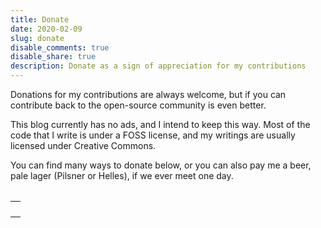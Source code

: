 ```yaml
---
title: Donate
date: 2020-02-09
slug: donate
disable_comments: true
disable_share: true
description: Donate as a sign of appreciation for my contributions
---
```


Donations for my contributions are always welcome, but if you can contribute back to the open-source community is even better.
<!--more-->
This blog currently has no ads, and I intend to keep this way. Most of the code that I write is under a FOSS license, and my writings are usually licensed under Creative Commons.

You can find many ways to donate below, or you can also pay me a beer, pale lager (Pilsner or Helles), if we ever meet one day.

<div class="donations">
  <table class="buttons">
    <tr id="addr-buttons"></tr>
  </table>

  <table class="addr">
    <tr>
      <td id="coin-info"></td>
    </tr>
    <tr>
      <td id="coin-addr"></td>
    </tr>
    <tr>
      <td>
        <img id="coin-qr" src="">
      </td>
    </tr>
    <tr>
      <td id="coin-alert"></td>
    </tr>
  </table>
</div>

<script type="text/javascript">
  if (!String.prototype.format) {
    String.prototype.format = function() {
      var args = arguments;
      return this.replace(/{(\d+)}/g, function(match, number) { 
        return typeof args[number] != 'undefined'
          ? args[number]
          : match
        ;
      });
    };
  }

  var addrs = {
    // Coinomi
    'BTC': {
      'addr': '37Md5HiS5Qad84ryY4f5GpuUCod5hNxgqd',
      'name': 'Bitcoin',
      'multi': false,
    },
    // MyEtherWallet
    'ETH': {
      'addr': '0x8b16354C893100Eea5507AC888Cae62Ca9684c1D',
      'name': 'Ethereum',
      'token': 'ERC-20',
      'multi': true,
    },
    'PayPal': {
      'external': 'https://www.paypal.me/avicenzi'
    },
  };

  function populate() {
    tr = document.getElementById('addr-buttons');

    Object.keys(addrs).forEach(function (coin) {
      var addr = addrs[coin];


      var th = document.createElement("th");
      var a = document.createElement("a");
      var img = document.createElement("img");

      if (addr.external) {
        a.href = addr.external;
        a.target = '_blank';
      } else {
        a.href = 'javascript:void()'
        a.onclick = function() { showAddr(this.title); };
      }

      a.title = coin;

      img.src = '/images/donate/{0}.png'.format(coin.toLowerCase());
      img.className = 'coin';
      img.alt = coin;

      a.appendChild(img);
      th.appendChild(a);
      tr.appendChild(th);
    });
  }

  function showAddr(coin){
    var addr = addrs[coin];

    document.getElementById('coin-info').innerText = '{0} Address ({1})'.format(addr.name, coin);

    if (addr.multi === true) {
      document.getElementById('coin-alert').innerText = 'Send {0} or any {1} token to this address'.format(coin, addr.token);
    } else {
      document.getElementById('coin-alert').innerText = 'Send only {0} to this address'.format(coin);
    }

    document.getElementById('coin-addr').innerText = addr.addr;
    document.getElementById('coin-qr').src = '/images/donate/{0}-qr.png'.format(coin.toLowerCase());
  }

  document.addEventListener('DOMContentLoaded', populate);
</script>
